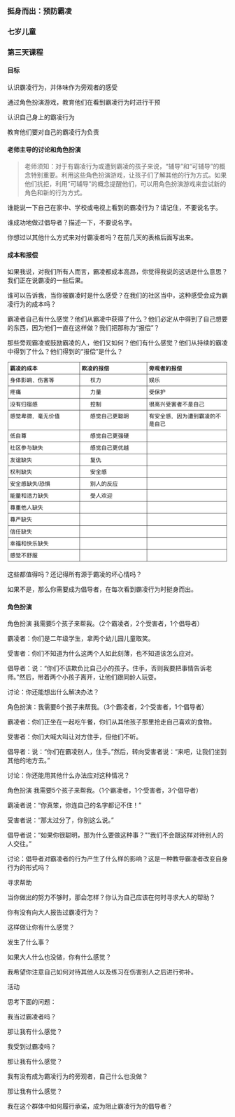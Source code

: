 ### 挺身而出：预防霸凌

### 七岁儿童

### 第三天课程

#### 目标

认识霸凌行为，并体味作为旁观者的感受

通过角色扮演游戏，教育他们在看到霸凌行为时进行干预

认识自己身上的霸凌行为

教育他们要对自己的霸凌行为负责

#### 老师主导的讨论和角色扮演

> 老师须知：对于有霸凌行为或遭到霸凌的孩子来说，“辅导”和“可辅导”的概念特别重要。利用这些角色扮演游戏，让孩子们了解其他的行为方式。如果他们抗拒，利用“可辅导”的概念提醒他们，可以用角色扮演游戏来尝试新的角色和新的行为方式。

谁能说一下自己在家中、学校或电视上看到的霸凌行为？请记住，不要说名字。

谁成功地做过倡导者？描述一下，不要说名字。

你想过以其他什么方式来对付霸凌者吗？在前几天的表格后面写出来。

#### 成本和报偿

如果我说，对我们所有人而言，霸凌都成本高昂，你觉得我说的这话是什么意思？我们正在说霸凌的一些后果。

谁可以告诉我，当你被霸凌时是什么感受？在我们的社区当中，这种感受会成为霸凌行为的成本吗？

霸凌者自己有什么感觉？他们从霸凌中获得了什么？他们必定从中得到了自己想要的东西，因为他们一直在这样做？我们把那称为“报偿”？

那些旁观霸凌或鼓励霸凌的人，他们又如何？他们有什么感觉？他们从持续的霸凌中得到了什么？他们得到的“报偿”是什么？

![](/assets/QQ20160803-1.png)

这些都值得吗？还记得所有源于霸凌的坏心情吗？

如果不是，那么你需要成为倡导者，在每次看到霸凌行为时挺身而出。

#### 角色扮演

角色扮演 我需要5个孩子来帮我。（2个霸凌者，2个受害者，1个倡导者）

霸凌者：你们是二年级学生，拿两个幼儿园儿童取笑。

受害者：你们不知道为什么这两个人如此刻薄，也不知道该怎么应对。

倡导者：说：“你们不该欺负比自己小的孩子。住手，否则我要把事情告诉老师。”然后，带着两个小孩子离开，让他们跟同龄人玩耍。

讨论：你还能想出什么解决办法？

角色扮演：我需要6个孩子来帮我。（3个霸凌者，2个受害者，1个倡导者）

霸凌者：你们正坐在一起吃午餐，你们从其他孩子那里抢走自己喜欢的食物。

受害者：你们大喊大叫让对方住手，但他们不听。

倡导者：说：“你们在霸凌别人，住手。”然后，转向受害者说：“来吧，让我们坐到其他的地方去。”

讨论：你还能用其他什么办法应对这种情况？

角色扮演 我需要5个孩子来帮我。（1个霸凌者，1个受害者，3个倡导者）

霸凌者说：“你真笨，你连自己的名字都记不住！”

受害者说：“那太过分了，你别这么说。”

倡导者说：“如果你很聪明，那为什么要做这种事？”“我们不会跟这样对待别人的人交往。”

讨论：倡导者对霸凌者的行为产生了什么样的影响？这是一种教导霸凌者改变自身行为的形式吗？

寻求帮助

当你做出的努力不够时，那会怎样？你认为自己应该在何时寻求大人的帮助？

你有没有向大人报告过霸凌行为？

这样做让你有什么感觉？

发生了什么事？

如果大人什么也没做，你有什么感觉？

我希望你注意自己如何对待其他人以及练习在伤害别人之后进行弥补。

活动

思考下面的问题：

我当过霸凌者吗？

那让我有什么感觉？

我受到过霸凌吗？

那让我有什么感觉？

我有没有成为霸凌行为的旁观者，自己什么也没做？

那让我有什么感觉？

我在这个群体中如何履行承诺，成为阻止霸凌行为的倡导者？

